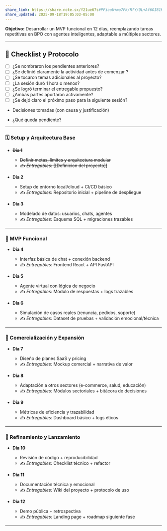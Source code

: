 ```yaml
---
share_link: https://share.note.sx/f21ue67s#PFiouU+mo7Pk/RfY/QL+Af6OI81HEvsTwBTZYLD110w
share_updated: 2025-09-18T19:05:03-05:00
---
```


**Objetivo:** Desarrollar un MVP funcional en 12 días, reemplazando tareas repetitivas en BPO con agentes inteligentes, adaptable a múltiples sectores.

----
## 🧭 Checklist y Protocolo

- [ ] ¿Se nombraron los pendientes anteriores?
- [ ] ¿Se definió claramente la actividad antes de comenzar ?
- [ ] ¿Se tocaron temas adicionales al proyecto?
- [ ] ¿La sesión duró 1 hora o menos?
- [ ] ¿Se logró terminar el entregable propuesto?
- [ ] ¿Ambas partes aportaron activamente?
- [ ] ¿Se dejó claro el próximo paso para la siguiente sesión?

- Decisiones tomadas (con causa y justificación)

- ¿Qué queda pendiente?

---


### 🗓️  Setup y Arquitectura Base

- ~~**Día 1**~~
  - ~~Definir metas, límites  y arquitectura modular~~
  - ~~✍️ _Entregables:_ [[Definicion del proyecto]]~~

- **Día 2**
  - Setup de entorno local/cloud + CI/CD básico
  - ✍️ _Entregables:_ Repositorio inicial + pipeline de despliegue

- **Día 3**
  - Modelado de datos: usuarios, chats, agentes
  - ✍️ _Entregables:_ Esquema SQL + migraciones trazables

---

### 🚀 MVP Funcional

- **Día 4**
  - Interfaz básica de chat + conexión backend
  - ✍️ _Entregables:_ Frontend React + API FastAPI

- **Día 5**
  - Agente virtual con lógica de negocio
  - ✍️ _Entregables:_ Módulo de respuestas + logs trazables

- **Día 6**
  - Simulación de casos reales (renuncia, pedidos, soporte)
  - ✍️ _Entregables:_ Dataset de pruebas + validación emocional/técnica

---

### 💼  Comercialización y Expansión

- **Día 7**
  - Diseño de planes SaaS y pricing
  - ✍️ _Entregables:_ Mockup comercial + narrativa de valor

- **Día 8**
  - Adaptación a otros sectores (e-commerce, salud, educación)
  - ✍️ _Entregables:_ Módulos sectoriales + bitácora de decisiones

- **Día 9**
  - Métricas de eficiencia y trazabilidad
  - ✍️ _Entregables:_ Dashboard básico + logs éticos

---

### 🧩 Refinamiento y Lanzamiento

- **Día 10**
  - Revisión de código + reproducibilidad
  - ✍️ _Entregables:_ Checklist técnico + refactor

- **Día 11**
  - Documentación técnica y emocional
  - ✍️ _Entregables:_ Wiki del proyecto + protocolo de uso

- **Día 12**
  - Demo pública + retrospectiva
  - ✍️ _Entregables:_ Landing page + roadmap siguiente fase

---
